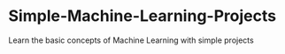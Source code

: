 # Simple-Machine-Learning-Projects
Learn the basic concepts of Machine Learning with simple projects